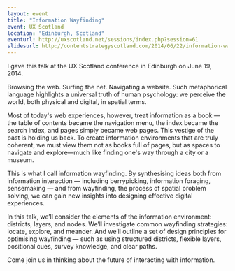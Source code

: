 ```yaml
---
layout: event
title: "Information Wayfinding"
event: UX Scotland
location: "Edinburgh, Scotland"
eventurl: http://uxscotland.net/sessions/index.php?session=61
slidesurl: http://contentstrategyscotland.com/2014/06/22/information-wayfinding-tyler-tate/
---
```


I gave this talk at the UX Scotland conference in Edinburgh on June 19, 2014.

Browsing the web. Surfing the net. Navigating a website. Such metaphorical language highlights a universal truth of human psychology: we perceive the world, both physical and digital, in spatial terms.

Most of today's web experiences, however, treat information as a book — the table of contents became the navigation menu, the index became the search index, and pages simply became web pages. This vestige of the past is holding us back. To create information environments that are truly coherent, we must view them not as books full of pages, but as spaces to navigate and explore—much like finding one's way through a city or a museum.

This is what I call information wayfinding. By synthesising ideas both from information interaction — including berrypicking, information foraging, sensemaking — and from wayfinding, the process of spatial problem solving, we can gain new insights into designing effective digital experiences.

In this talk, we’ll consider the elements of the information environment: districts, layers, and nodes. We’ll investigate common wayfinding strategies: locate, explore, and meander. And we’ll outline a set of design principles for optimising wayfinding — such as using structured districts, flexible layers, positional cues, survey knowledge, and clear paths.

Come join us in thinking about the future of interacting with information.